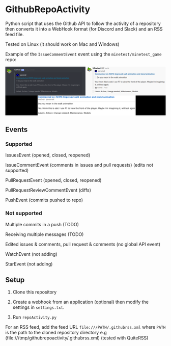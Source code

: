 # GithubRepoActivity

Python script that uses the Github API to follow the activity of a repository then converts it into a WebHook format (for Discord and Slack) and an RSS feed file.

Tested on Linux (it should work on Mac and Windows)

Example of the `IssueCommentEvent` event using the `minetest/minetest_game` repo:

![img](https://raw.githubusercontent.com/An0n3m0us/GithubRepoActivity/master/.img.png)

## Events

### Supported

IssuesEvent (opened, closed, reopened)

IssueCommentEvent (comments in issues and pull requests) (edits not supported)

PullRequestEvent (opened, closed, reopened)

PullRequestReviewCommentEvent (diffs)

PushEvent (commits pushed to repo)

### Not supported

Multiple commits in a push (TODO)

Receiving multiple messages (TODO)

Edited issues & comments, pull request & comments (no global API event)

WatchEvent (not adding)

StarEvent (not adding)

## Setup

1. Clone this repository

2. Create a webhook from an application (optional) then modify the settings in `settings.txt`.

3. Run `repoActivity.py`

For an RSS feed, add the feed URL `file:///PATH/.githubrss.xml` where `PATH` is the path to the cloned repository directory e.g (file:///tmp/githubrepoactivity/.githubrss.xml) (tested with QuiteRSS)
